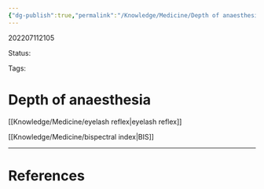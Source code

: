 ```yaml
---
{"dg-publish":true,"permalink":"/Knowledge/Medicine/Depth of anaesthesia/"}
---
```



202207112105

Status: 

Tags:

# Depth of anaesthesia
[[Knowledge/Medicine/eyelash reflex\|eyelash reflex]]

[[Knowledge/Medicine/bispectral index\|BIS]]






___
# References
